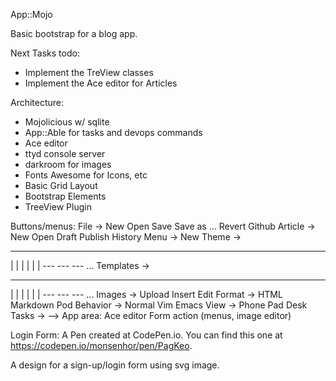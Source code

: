 App::Mojo

Basic bootstrap for a blog app.

Next Tasks todo:
- Implement the TreView classes
- Implement the Ace editor for Articles

Architecture:
- Mojolicious w/ sqlite
- App::Able for tasks and devops commands
- Ace editor
- ttyd console server
- darkroom for images
- Fonts Awesome for Icons, etc
- Basic Grid Layout
- Bootstrap Elements
- TreeView Plugin

Buttons/menus:
File -> New   Open   Save   Save as ...  Revert Github
Article -> New   Open   Draft   Publish   History
Menu -> New
Theme ->
  ---   ---   ---
 |   | |   | |   |
  ---   ---   ---   ...
Templates ->
  ---   ---   ---
 |   | |   | |   |
  ---   ---   ---   ...
Images -> Upload  Insert   Edit
Format -> HTML  Markdown   Pod
Behavior -> Normal  Vim   Emacs
View -> Phone Pad Desk
Tasks ->
-->
App area:
Ace editor
Form action (menus, image editor)
<!--
Tabs:
Default preview
File browser
Media
Git
Kanban
-->





Login Form:
A Pen created at CodePen.io. You can find this one at https://codepen.io/monsenhor/pen/PagKeo.

 A design for a sign-up/login form  using svg image.
